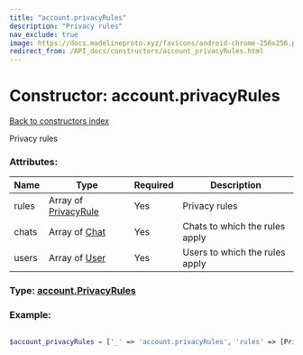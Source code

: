 ```yaml
---
title: "account.privacyRules"
description: "Privacy rules"
nav_exclude: true
image: https://docs.madelineproto.xyz/favicons/android-chrome-256x256.png
redirect_from: /API_docs/constructors/account_privacyRules.html
---
```

# Constructor: account.privacyRules  
[Back to constructors index](/API_docs/constructors/index.html)



Privacy rules

### Attributes:

| Name     |    Type       | Required | Description |
|----------|---------------|----------|-------------|
|rules|Array of [PrivacyRule](/API_docs/types/PrivacyRule.html) | Yes|Privacy rules|
|chats|Array of [Chat](/API_docs/types/Chat.html) | Yes|Chats to which the rules apply|
|users|Array of [User](/API_docs/types/User.html) | Yes|Users to which the rules apply|



### Type: [account.PrivacyRules](/API_docs/types/account.PrivacyRules.html)


### Example:

```php

$account_privacyRules = ['_' => 'account.privacyRules', 'rules' => [PrivacyRule, PrivacyRule], 'chats' => [Chat, Chat], 'users' => [User, User]];
```  
